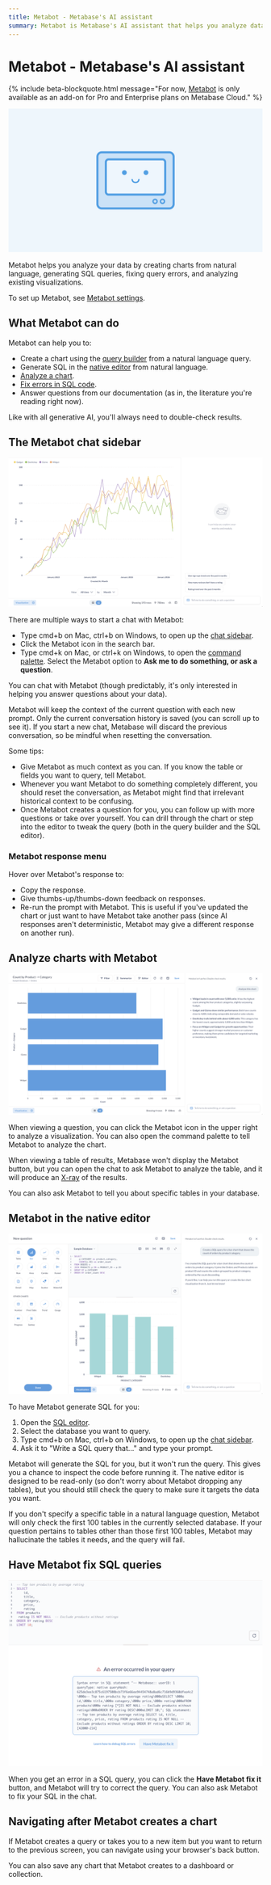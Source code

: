 ```yaml
---
title: Metabot - Metabase's AI assistant
summary: Metabot is Metabase's AI assistant that helps you analyze data, create charts, write SQL, fix errors, find content, and get answers from documentation.
---
```


# Metabot - Metabase's AI assistant

{% include beta-blockquote.html
   message="For now, <a href='https://www.metabase.com/features/metabot-ai'>Metabot</a> is only available as an add-on for Pro and Enterprise plans on Metabase Cloud."
%}

![Meet Metabot](./images/metabot.png)

Metabot helps you analyze your data by creating charts from natural language, generating SQL queries, fixing query errors, and analyzing existing visualizations.

To set up Metabot, see [Metabot settings](./settings.md).

## What Metabot can do

Metabot can help you to:

- Create a chart using the [query builder](../questions/query-builder/editor.md) from a natural language query.
- Generate SQL in the [native editor](../questions/native-editor/writing-sql.md) from natural language.
- [Analyze a chart](#analyze-charts-with-metabot).
- [Fix errors in SQL code](#have-metabot-fix-sql-queries).
- Answer questions from our documentation (as in, the literature you're reading right now).

Like with all generative AI, you'll always need to double-check results.

## The Metabot chat sidebar

![Metabot chat sidebar](./images/metabot-conversation-sidebar.png)

There are multiple ways to start a chat with Metabot:

- Type cmd+b on Mac, ctrl+b on Windows, to open up the [chat sidebar](#the-metabot-chat-sidebar).
- Click the Metabot icon in the search bar.
- Type cmd+k on Mac, or ctrl+k on Windows, to open the [command palette](../exploration-and-organization/exploration.md#command-palette). Select the Metabot option to **Ask me to do something, or ask a question**.

You can chat with Metabot (though predictably, it's only interested in helping you answer questions about your data).

Metabot will keep the context of the current question with each new prompt. Only the current conversation history is saved (you can scroll up to see it). If you start a new chat, Metabase will discard the previous conversation, so be mindful when resetting the conversation.

Some tips:

- Give Metabot as much context as you can. If you know the table or fields you want to query, tell Metabot.
- Whenever you want Metabot to do something completely different, you should reset the conversation, as Metabot might find that irrelevant historical context to be confusing.
- Once Metabot creates a question for you, you can follow up with more questions or take over yourself. You can drill through the chart or step into the editor to tweak the query (both in the query builder and the SQL editor).

### Metabot response menu

Hover over Metabot's response to:

- Copy the response.
- Give thumbs-up/thumbs-down feedback on responses.
- Re-run the prompt with Metabot. This is useful if you've updated the chart or just want to have Metabot take another pass (since AI responses aren't deterministic, Metabot may give a different response on another run).

## Analyze charts with Metabot

![Metabot analyzes a chart](./images/metabot-response.png)

When viewing a question, you can click the Metabot icon in the upper right to analyze a visualization. You can also open the command palette to tell Metabot to analyze the chart.

When viewing a table of results, Metabase won't display the Metabot button, but you can open the chat to ask Metabot to analyze the table, and it will produce an [X-ray](../exploration-and-organization/x-rays.md) of the results.

You can also ask Metabot to tell you about specific tables in your database.

## Metabot in the native editor

![Metabot will generate SQL from a highlighted prompt in natural language](./images/generate-sql-from-natural-language-prompt.png)

To have Metabot generate SQL for you:

1. Open the [SQL editor](../questions/native-editor/writing-sql.md).
2. Select the database you want to query.
3. Type cmd+b on Mac, ctrl+b on Windows, to open up the [chat sidebar](#the-metabot-chat-sidebar).
4. Ask it to "Write a SQL query that..." and type your prompt.

Metabot will generate the SQL for you, but it won't run the query. This gives you a chance to inspect the code before running it. The native editor is designed to be read-only (so don't worry about Metabot dropping any tables), but you should still check the query to make sure it targets the data you want.

If you don't specify a specific table in a natural language question, Metabot will only check the first 100 tables in the currently selected database. If your question pertains to tables other than those first 100 tables, Metabot may hallucinate the tables it needs, and the query will fail.

## Have Metabot fix SQL queries

![Metabot can try and fix SQL query errors](./images/have-metabot-fix-it.png)

When you get an error in a SQL query, you can click the **Have Metabot fix it** button, and Metabot will try to correct the query. You can also ask Metabot to fix your SQL in the chat.

## Navigating after Metabot creates a chart

If Metabot creates a query or takes you to a new item but you want to return to the previous screen, you can navigate using your browser's back button.

You can also save any chart that Metabot creates to a dashboard or collection.
